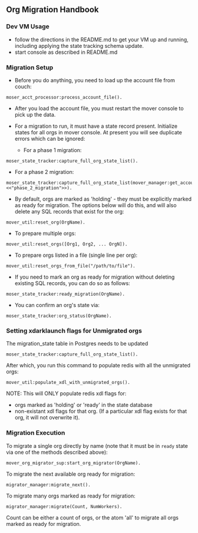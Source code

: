 ## Org Migration Handbook

### Dev VM Usage

* follow the directions in the README.md to get your VM
  up and running, including applying the state tracking schema update.
* start console as described in README.md

### Migration Setup
* Before you do anything, you need to load up the account file from couch:

```
moser_acct_processor:process_account_file().
```

* After you load the account file, you must restart the mover console to pick up the data.

* For a migration to run, it must have a state record present.
  Initialize states for all orgs in mover console. At present you will
  see duplicate errors which can be ignored:

  * For a phase 1 migration:
```
moser_state_tracker:capture_full_org_state_list().
```
  * For a phase 2 migration:
```
moser_state_tracker:capture_full_org_state_list(mover_manager:get_account_dets(), <<"phase_2_migration">>).
```

* By default, orgs are marked as 'holding' - they must be explicitly
marked as ready for migration. The options below will do this, and will also
  delete any SQL records that exist for the org:

```
mover_util:reset_org(OrgName).

```
* To prepare multiple orgs:

```
mover_util:reset_orgs([Org1, Org2, ... OrgN]).
```
* To prepare orgs listed in a file (single line per org):

```
mover_util:reset_orgs_from_file("/path/to/file").
```
* If you need to mark an org as ready for migration without deleting
  existing SQL records, you can do so as follows:

```
moser_state_tracker:ready_migration(OrgName).
```
* You can confirm an org's state via:

```
moser_state_tracker:org_status(OrgName).
```

### Setting xdarklaunch flags for Unmigrated orgs

The migration_state table in Postgres needs to be updated
```
moser_state_tracker:capture_full_org_state_list().
```

After which, you run this command to populate redis with all the unmigrated orgs:
```
mover_util:populate_xdl_with_unmigrated_orgs().
```

NOTE: This will ONLY populate redis xdl flags for:
  - orgs marked as 'holding' or 'ready' in the state database
  - non-existant xdl flags for that org. (If a particular xdl flag exists for that org, it will not overwrite it).

### Migration Execution

To migrate a single org directly by name (note that it must be in
`ready` state via one of the methods described above):

```
mover_org_migrator_sup:start_org_migrator(OrgName).
```

To migrate the next available org ready for migration:

```
migrator_manager:migrate_next().
```

To migrate many orgs marked as ready for migration:

```
migrator_manager:migrate(Count, NumWorkers).
```

Count can be either a count of orgs, or the atom 'all' to migrate all
orgs marked as ready for migration.


